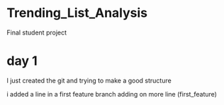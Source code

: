 # Trending_List_Analysis
Final student project

# day 1

I just created the git and trying to make a good structure

i added a line in a first feature branch
adding on more line (first_feature)